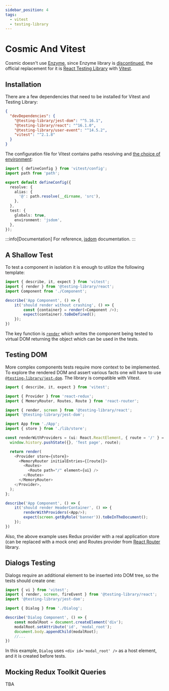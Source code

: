 ```yaml
---
sidebar_position: 4
tags:
  - vitest
  - testing-library
---
```


# Cosmic And Vitest

Cosmic doesn't use [Enzyme](https://enzymejs.github.io/enzyme/), since
Enzyme library is [discontinued](https://dev.to/wojtekmaj/enzyme-is-dead-now-what-ekl),
the official replacement for it is
[React Testing Library](https://testing-library.com/docs/react-testing-library/intro/) with [Vitest](https://vitest.dev/).


## Installation

There are a few dependencies that need to be installed for Vitest and Testing Library:

````json title="package.json"
{
  "devDependencies": {
    "@testing-library/jest-dom": "^5.16.1",
    "@testing-library/react": "^16.1.0",
    "@testing-library/user-event": "^14.5.2",
    "vitest": "^2.1.8"
  }
}
````
The configuration file for Vitest contains paths resolving and [the choice of
environment](https://vitest.dev/guide/environment):

````typescript title="vitest.config.ts"
import { defineConfig } from 'vitest/config';
import path from 'path';

export default defineConfig({
  resolve: {
    alias: {
      '@': path.resolve(__dirname, 'src'),
    },
  },
  test: {
    globals: true,
    environment: 'jsdom',
  },
});

````
:::info[Documentation]
For reference, [jsdom](https://github.com/jsdom/jsdom) documentation.
:::

## A Shallow Test

To test a component in isolation it is enough to utilize the following template:

````typescript jsx
import { describe, it, expect } from 'vitest';
import { render } from '@testing-library/react';
import Component from './Component';

describe('App Component', () => {
    it('should render without crashing', () => {
        const {container} = render(<Component />);
        expect(container).toBeDefined();
    });
})
````
The key function is [`render`](https://testing-library.com/docs/react-testing-library/api/#render)
which writes the component being tested to virtual DOM returning the object which can be used in the tests.

## Testing DOM

More complex components tests require more context to be implemented. To explore the rendered
DOM and assert various facts one will have to use [`@testing-library/jest-dom`](https://github.com/testing-library/jest-dom).
The library is compatible with Vitest.

````typescript jsx title="src/App.test.tsx"
import { describe, it, expect } from 'vitest';

import { Provider } from 'react-redux';
import { MemoryRouter, Routes, Route } from 'react-router';

import { render, screen } from '@testing-library/react';
import '@testing-library/jest-dom';

import App from './App';
import { store } from './lib/store';

const renderWithProviders = (ui: React.ReactElement, { route = '/' } = {}) => {
  window.history.pushState({}, 'Test page', route);

  return render(
    <Provider store={store}>
      <MemoryRouter initialEntries={[route]}>
        <Routes>
          <Route path="/" element={ui} />
        </Routes>
      </MemoryRouter>
    </Provider>,
  );
};

describe('App Component', () => {
    it('should render HeaderContainer', () => {
        renderWithProviders(<App/>);
        expect(screen.getByRole('banner')).toBeInTheDocument();
    });
})

````
Also, the above example uses Redux provider with a real application store (can be replaced
with a mock one) and Routes provider from [React Router](https://reactrouter.com/) library.

## Dialogs Testing

Dialogs require an additional element to be inserted into DOM tree, so the tests should
create one:

````typescript jsx title="src/components/Dialog/Dialog.test.tsx"
import { vi } from 'vitest';
import { render, screen, fireEvent } from '@testing-library/react';
import '@testing-library/jest-dom';

import { Dialog } from './Dialog';

describe('Dialog Component', () => {
    const modalRoot = document.createElement('div');
    modalRoot.setAttribute('id', 'modal_root');
    document.body.appendChild(modalRoot);
    //...
})
````
In this example, `Dialog` uses `<div id='modal_root' />` as a host element, and it is created
before tests.

## Mocking Redux Toolkit Queries

TBA